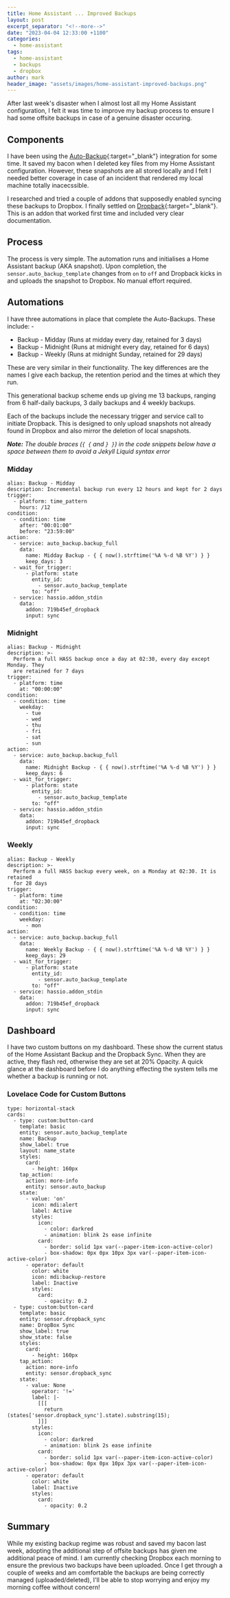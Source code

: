 ```yaml
---
title: Home Assistant ... Improved Backups
layout: post
excerpt_separator: "<!--more-->"
date: "2023-04-04 12:33:00 +1100"
categories:
  - home-assistant
tags:
  - home-assistant
  - backups
  - dropbox
author: mark
header_image: "assets/images/home-assistant-improved-backups.png"
---
```


After last week's disaster when I almost lost all my Home Assistant configuration, I felt it was time to improve my backup process to ensure I had some offsite backups in case of a genuine disaster occuring.

<!--more-->

## Components

I have been using the [Auto-Backup](https://github.com/jcwillox/hass-auto-backup){:target="\_blank"} integration for some time. It saved my bacon when I deleted key files from my Home Assistant configuration. However, these snapshots are all stored locally and I felt I needed better coverage in case of an incident that rendered my local machine totally inacecssible.

I researched and tried a couple of addons that supposedly enabled syncing these backups to Dropbox. I finally settled on [Dropback](https://github.com/matthewhadley/homeassistant-dropback){:target="\_blank"}. This is an addon that worked first time and included very clear documentation.

## Process

The process is very simple. The automation runs and initialises a Home Assistant backup (AKA snapshot). Upon completion, the `sensor.auto_backup_template` changes from `on` to `off` and Dropback kicks in and uploads the snapshot to Dropbox. No manual effort required.

## Automations

I have three automations in place that complete the Auto-Backups. These include: -

- Backup - Midday (Runs at midday every day, retained for 3 days)
- Backup - Midnight (Runs at midnight every day, retained for 6 days)
- Backup - Weekly (Runs at midnight Sunday, retained for 29 days)

These are very similar in their functionality. The key differences are the names I give each backup, the retention period and the times at which they run.

This generational backup scheme ends up giving me 13 backups, ranging from 6 half-daily backups, 3 daily backups and 4 weekly backups.

Each of the backups include the necessary trigger and service call to initiate Dropback. This is designed to only upload snapshots not already found in Dropbox and also mirror the deletion of local snapshots.

_**Note:** The double braces (`{ {` and `} }`) in the code snippets below have a space between them to avoid a Jekyll Liquid syntax error_

### Midday

```text
alias: Backup - Midday
description: Incremental backup run every 12 hours and kept for 2 days
trigger:
  - platform: time_pattern
    hours: /12
condition:
  - condition: time
    after: "00:01:00"
    before: "23:59:00"
action:
  - service: auto_backup.backup_full
    data:
      name: Midday Backup - { { now().strftime('%A %-d %B %Y') } }
      keep_days: 3
  - wait_for_trigger:
      - platform: state
        entity_id:
          - sensor.auto_backup_template
        to: "off"
  - service: hassio.addon_stdin
    data:
      addon: 719b45ef_dropback
      input: sync
```

### Midnight

```text
alias: Backup - Midnight
description: >-
  Perform a full HASS backup once a day at 02:30, every day except Monday. They
  are retained for 7 days
trigger:
  - platform: time
    at: "00:00:00"
condition:
  - condition: time
    weekday:
      - tue
      - wed
      - thu
      - fri
      - sat
      - sun
action:
  - service: auto_backup.backup_full
    data:
      name: Midnight Backup - { { now().strftime('%A %-d %B %Y') } }
      keep_days: 6
  - wait_for_trigger:
      - platform: state
        entity_id:
          - sensor.auto_backup_template
        to: "off"
  - service: hassio.addon_stdin
    data:
      addon: 719b45ef_dropback
      input: sync
```

### Weekly

```text
alias: Backup - Weekly
description: >-
  Perform a full HASS backup every week, on a Monday at 02:30. It is retained
  for 28 days
trigger:
  - platform: time
    at: "02:30:00"
condition:
  - condition: time
    weekday:
      - mon
action:
  - service: auto_backup.backup_full
    data:
      name: Weekly Backup - { { now().strftime('%A %-d %B %Y') } }
      keep_days: 29
  - wait_for_trigger:
      - platform: state
        entity_id:
          - sensor.auto_backup_template
        to: "off"
  - service: hassio.addon_stdin
    data:
      addon: 719b45ef_dropback
      input: sync
```

## Dashboard

I have two custom buttons on my dashboard. These show the current status of the Home Assistant Backup and the Dropback Sync. When they are active, they flash red, otherwise they are set at 20% Opacity. A quick glance at the dashboard before I do anything effecting the system tells me whether a backup is running or not.

### Lovelace Code for Custom Buttons

```text
type: horizontal-stack
cards:
  - type: custom:button-card
    template: basic
    entity: sensor.auto_backup_template
    name: Backup
    show_label: true
    layout: name_state
    styles:
      card:
        - height: 160px
    tap_action:
      action: more-info
      entity: sensor.auto_backup
    state:
      - value: 'on'
        icon: mdi:alert
        label: Active
        styles:
          icon:
            - color: darkred
            - animation: blink 2s ease infinite
          card:
            - border: solid 1px var(--paper-item-icon-active-color)
            - box-shadow: 0px 0px 10px 3px var(--paper-item-icon-active-color)
      - operator: default
        color: white
        icon: mdi:backup-restore
        label: Inactive
        styles:
          card:
            - opacity: 0.2
  - type: custom:button-card
    template: basic
    entity: sensor.dropback_sync
    name: DropBox Sync
    show_label: true
    show_state: false
    styles:
      card:
        - height: 160px
    tap_action:
      action: more-info
      entity: sensor.dropback_sync
    state:
      - value: None
        operator: '!='
        label: |-
          [[[
            return (states['sensor.dropback_sync'].state).substring(15);
          ]]]
        styles:
          icon:
            - color: darkred
            - animation: blink 2s ease infinite
          card:
            - border: solid 1px var(--paper-item-icon-active-color)
            - box-shadow: 0px 0px 10px 3px var(--paper-item-icon-active-color)
      - operator: default
        color: white
        label: Inactive
        styles:
          card:
            - opacity: 0.2
```

## Summary

While my existing backup regime was robust and saved my bacon last week, adopting the additional step of offsite backups has given me additional peace of mind. I am currently checking Dropbox each morning to ensure the previous two backups have been uploaded. Once I get through a couple of weeks and am comfortable the backups are being correctly managed (uploaded/deleted), I'll be able to stop worrying and enjoy my morning coffee without concern!
